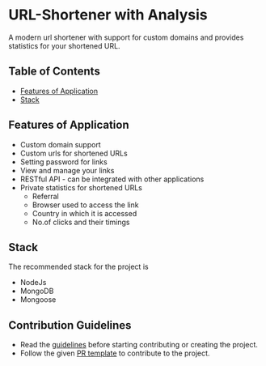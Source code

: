 # URL-Shortener with Analysis

A modern url shortener with support for custom domains and provides statistics for your shortened URL.

## Table of Contents
* [Features of Application](#features-of-application)
* [Stack](#stack)

## Features of Application
* Custom domain support
* Custom urls for shortened URLs
* Setting password for links
* View and manage your links
* RESTful API - can be integrated with other applications
* Private statistics for shortened URLs
    * Referral
    * Browser used to access the link
    * Country in which it is accessed
    * No.of clicks and their timings

## Stack
The recommended stack for the project is
* NodeJs
* MongoDB
* Mongoose

## Contribution Guidelines
* Read the [guidelines](./CONTRIBUTORS.md) before starting contributing or creating the project.
* Follow the given [PR template](./PULL_REQUEST_TEMPLATE.md) to contribute to the project.


